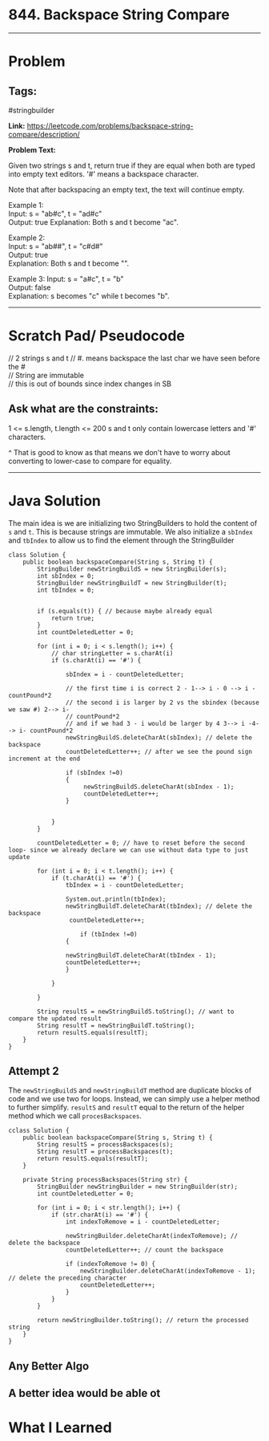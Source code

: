 # 844. Backspace String Compare

---


# Problem 

## Tags: 
#stringbuilder

**Link:** https://leetcode.com/problems/backspace-string-compare/description/

**Problem Text:**   

Given two strings s and t, return true if they are equal when both are typed into empty text editors. '#' means a backspace character.

Note that after backspacing an empty text, the text will continue empty.

 

Example 1:  
Input: s = "ab#c", t = "ad#c"  
Output: true 
Explanation: Both s and t become "ac".  

Example 2:  
Input: s = "ab##", t = "c#d#"  
Output: true  
Explanation: Both s and t become "".  

Example 3: 
Input: s = "a#c", t = "b"  
Output: false   
Explanation: s becomes "c" while t becomes "b". 



---

# Scratch Pad/ Pseudocode

// 2 strings s and t 
// #. means backspace the last char we have seen before the #  
// String are immutable  
// this is out of bounds since index changes in SB   


## Ask what are the constraints:

1 <= s.length, t.length <= 200 
s and t only contain lowercase letters and '#' characters.  

^ That is good to know as that means we don't have to worry about converting to lower-case to compare for equality. 


---

# Java Solution

The main idea is we are initializing two StringBuilders to hold the content of `s` and `t`. This is because strings are immutable.
We also initialize a `sbIndex` and  `tbIndex` to allow us to find the element through the StringBuilder

```
class Solution {
    public boolean backspaceCompare(String s, String t) {
        StringBuilder newStringBuildS = new StringBuilder(s);
        int sbIndex = 0;
        StringBuilder newStringBuildT = new StringBuilder(t);
        int tbIndex = 0;
       

        if (s.equals(t)) { // because maybe already equal
            return true;
        }
        int countDeletedLetter = 0;

        for (int i = 0; i < s.length(); i++) {
            // char stringLetter = s.charAt(i)
            if (s.charAt(i) == '#') {

                sbIndex = i - countDeletedLetter;

                // the first time i is correct 2 - 1--> i - 0 --> i - countPound*2
                // the second i is larger by 2 vs the sbindex (because we saw #) 2--> i-
                // countPound*2
                // and if we had 3 - i would be larger by 4 3--> i -4--> i- countPound*2
                newStringBuildS.deleteCharAt(sbIndex); // delete the backspace
                countDeletedLetter++; // after we see the pound sign increment at the end

                if (sbIndex !=0)
                {
                     newStringBuildS.deleteCharAt(sbIndex - 1);
                     countDeletedLetter++;
                }

               
            }
        }

        countDeletedLetter = 0; // have to reset before the second loop- since we already declare we can use without data type to just update

        for (int i = 0; i < t.length(); i++) {
            if (t.charAt(i) == '#') {
                tbIndex = i - countDeletedLetter;

                System.out.println(tbIndex);
                newStringBuildT.deleteCharAt(tbIndex); // delete the backspace
                 countDeletedLetter++; 

                    if (tbIndex !=0)
                {

                newStringBuildT.deleteCharAt(tbIndex - 1);
                countDeletedLetter++;
                }
                
            }

        }

        String resultS = newStringBuildS.toString(); // want to compare the updated result 
        String resultT = newStringBuildT.toString();
        return resultS.equals(resultT);
    }
}
```


## Attempt 2
The `newStringBuildS` and `newStringBuildT` method are duplicate blocks of code and we use two for loops.
Instead, we can simply use a helper method to further simplify.
`resultS` and `resultT` equal to the return of the helper method which we call `procesBackspaces`. 

```
cclass Solution {
    public boolean backspaceCompare(String s, String t) {
        String resultS = processBackspaces(s);
        String resultT = processBackspaces(t);
        return resultS.equals(resultT);
    }

    private String processBackspaces(String str) {
        StringBuilder newStringBuilder = new StringBuilder(str);
        int countDeletedLetter = 0;

        for (int i = 0; i < str.length(); i++) {
            if (str.charAt(i) == '#') {
                int indexToRemove = i - countDeletedLetter;

                newStringBuilder.deleteCharAt(indexToRemove); // delete the backspace
                countDeletedLetter++; // count the backspace

                if (indexToRemove != 0) {
                    newStringBuilder.deleteCharAt(indexToRemove - 1); // delete the preceding character
                    countDeletedLetter++;
                }
            }
        }

        return newStringBuilder.toString(); // return the processed string
    }
}
```

## Any Better Algo 
A better idea would be able ot 
---


# What I Learned
